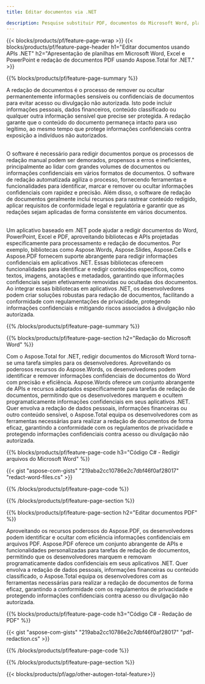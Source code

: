 ```yaml
---
title: Editar documentos via .NET 

description: Pesquise substituir PDF, documentos do Microsoft Word, planilhas do Excel e dados de apresentações do PowerPoint via aplicativo .NET. Código C# listado
---
```


{{< blocks/products/pf/feature-page-wrap >}}
{{< blocks/products/pf/feature-page-header h1="Editar documentos usando APIs .NET" h2="Apresentação de planilhas em Microsoft Word, Excel e PowerPoint e redação de documentos PDF usando Aspose.Total for .NET." >}}

{{% blocks/products/pf/feature-page-summary %}}

A redação de documentos é o processo de remover ou ocultar permanentemente informações sensíveis ou confidenciais de documentos para evitar acesso ou divulgação não autorizada. Isto pode incluir informações pessoais, dados financeiros, conteúdo classificado ou qualquer outra informação sensível que precise ser protegida. A redação garante que o conteúdo do documento permaneça intacto para uso legítimo, ao mesmo tempo que protege informações confidenciais contra exposição a indivíduos não autorizados. <br /><br />

O software é necessário para redigir documentos porque os processos de redação manual podem ser demorados, propensos a erros e ineficientes, principalmente ao lidar com grandes volumes de documentos ou informações confidenciais em vários formatos de documentos. O software de redação automatizada agiliza o processo, fornecendo ferramentas e funcionalidades para identificar, marcar e remover ou ocultar informações confidenciais com rapidez e precisão. Além disso, o software de redação de documentos geralmente inclui recursos para rastrear conteúdo redigido, aplicar requisitos de conformidade legal e regulatória e garantir que as redações sejam aplicadas de forma consistente em vários documentos.<br /><br />

Um aplicativo baseado em .NET pode ajudar a redigir documentos do Word, PowerPoint, Excel e PDF, aproveitando bibliotecas e APIs projetadas especificamente para processamento e redação de documentos. Por exemplo, bibliotecas como Aspose.Words, Aspose.Slides, Aspose.Cells e Aspose.PDF fornecem suporte abrangente para redigir informações confidenciais em aplicativos .NET. Essas bibliotecas oferecem funcionalidades para identificar e redigir conteúdos específicos, como textos, imagens, anotações e metadados, garantindo que informações confidenciais sejam efetivamente removidas ou ocultadas dos documentos. Ao integrar essas bibliotecas em aplicativos .NET, os desenvolvedores podem criar soluções robustas para redação de documentos, facilitando a conformidade com regulamentações de privacidade, protegendo informações confidenciais e mitigando riscos associados à divulgação não autorizada.


{{% /blocks/products/pf/feature-page-summary  %}}

{{% blocks/products/pf/feature-page-section  h2="Redação do Microsoft Word" %}}

Com o Aspose.Total for .NET, redigir documentos do Microsoft Word torna-se uma tarefa simples para os desenvolvedores. Aproveitando os poderosos recursos do Aspose.Words, os desenvolvedores podem identificar e remover informações confidenciais de documentos do Word com precisão e eficiência. Aspose.Words oferece um conjunto abrangente de APIs e recursos adaptados especificamente para tarefas de redação de documentos, permitindo que os desenvolvedores marquem e ocultem programaticamente informações confidenciais em seus aplicativos .NET. Quer envolva a redação de dados pessoais, informações financeiras ou outro conteúdo sensível, o Aspose.Total equipa os desenvolvedores com as ferramentas necessárias para realizar a redação de documentos de forma eficaz, garantindo a conformidade com os regulamentos de privacidade e protegendo informações confidenciais contra acesso ou divulgação não autorizada.

{{% blocks/products/pf/feature-page-code h3="Código C# - Redigir arquivos do Microsoft Word" %}}

{{< gist "aspose-com-gists" "219aba2cc10786e2c7dbf46f0af28017" "redact-word-files.cs" >}}

{{% /blocks/products/pf/feature-page-code  %}}

{{% /blocks/products/pf/feature-page-section %}}

{{% blocks/products/pf/feature-page-section  h2="Editar documentos PDF" %}}

Aproveitando os recursos poderosos do Aspose.PDF, os desenvolvedores podem identificar e ocultar com eficiência informações confidenciais em arquivos PDF. Aspose.PDF oferece um conjunto abrangente de APIs e funcionalidades personalizadas para tarefas de redação de documentos, permitindo que os desenvolvedores marquem e removam programaticamente dados confidenciais em seus aplicativos .NET. Quer envolva a redação de dados pessoais, informações financeiras ou conteúdo classificado, o Aspose.Total equipa os desenvolvedores com as ferramentas necessárias para realizar a redação de documentos de forma eficaz, garantindo a conformidade com os regulamentos de privacidade e protegendo informações confidenciais contra acesso ou divulgação não autorizada.

{{% blocks/products/pf/feature-page-code h3="Código C# - Redação de PDF" %}}

{{< gist "aspose-com-gists" "219aba2cc10786e2c7dbf46f0af28017" "pdf-redaction.cs" >}}

{{% /blocks/products/pf/feature-page-code  %}}

{{% /blocks/products/pf/feature-page-section %}}

{{< blocks/products/pf/agp/other-autogen-total-feature>}}